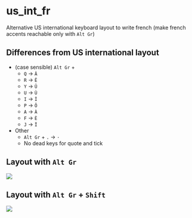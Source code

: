 # us_int_fr
Alternative US international keyboard layout to write french (make french accents reachable only with `Alt Gr`)

## Differences from US international layout

* (case sensible) `Alt Gr` + 
  * `Q` -> `Â`
  * `R` -> `Ê`
  * `Y` -> `Û`
  * `U` -> `Ù`
  * `I` -> `Î`
  * `P` -> `Ô`
  * `A` -> `À`
  * `F` -> `È`
  * `J` -> `Ï`
* Other
  * `Alt Gr` + `.` -> `·`
  * No dead keys for quote and tick


## Layout with `Alt Gr`

![](https://user-images.githubusercontent.com/12103162/106765286-eddfc900-6638-11eb-9baa-c501bb444e17.png)


## Layout with `Alt Gr` + `Shift`

![](https://user-images.githubusercontent.com/12103162/106765468-1ebffe00-6639-11eb-9731-a3f6f9c97ade.png)
